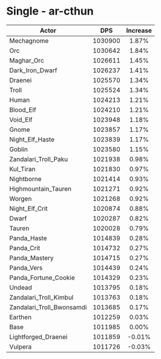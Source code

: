 # Single - ar-cthun
| Actor | DPS | Increase |
|---|:---:|:---:|
|Mechagnome|1030900|1.87%|
|Orc|1030642|1.84%|
|Maghar_Orc|1026611|1.45%|
|Dark_Iron_Dwarf|1026237|1.41%|
|Draenei|1025570|1.34%|
|Troll|1025524|1.34%|
|Human|1024213|1.21%|
|Blood_Elf|1024210|1.21%|
|Void_Elf|1023948|1.18%|
|Gnome|1023857|1.17%|
|Night_Elf_Haste|1023839|1.17%|
|Goblin|1023580|1.15%|
|Zandalari_Troll_Paku|1021938|0.98%|
|Kul_Tiran|1021830|0.97%|
|Nightborne|1021414|0.93%|
|Highmountain_Tauren|1021271|0.92%|
|Worgen|1021268|0.92%|
|Night_Elf_Crit|1020874|0.88%|
|Dwarf|1020287|0.82%|
|Tauren|1020028|0.79%|
|Panda_Haste|1014839|0.28%|
|Panda_Crit|1014732|0.27%|
|Panda_Mastery|1014715|0.27%|
|Panda_Vers|1014439|0.24%|
|Panda_Fortune_Cookie|1014329|0.23%|
|Undead|1013795|0.18%|
|Zandalari_Troll_Kimbul|1013763|0.18%|
|Zandalari_Troll_Bwonsamdi|1013685|0.17%|
|Earthen|1012259|0.03%|
|Base|1011985|0.00%|
|Lightforged_Draenei|1011859|-0.01%|
|Vulpera|1011726|-0.03%|
